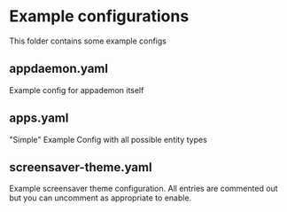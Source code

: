 # Example configurations

This folder contains some example configs

## appdaemon.yaml

Example config for appademon itself

## apps.yaml

"Simple" Example Config with all possible entity types

## screensaver-theme.yaml

Example screensaver theme configuration. All entries are commented out but you can uncomment as appropriate to enable.